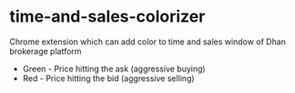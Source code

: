# time-and-sales-colorizer
Chrome extension which can add color to time and sales window of Dhan brokerage platform

- Green - Price hitting the ask (aggressive buying)
- Red - Price hitting the bid (aggressive selling)
